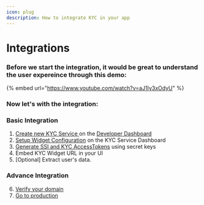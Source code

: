 ```yaml
---
icon: plug
description: How to integrate KYC in your app
---
```


# Integrations

### Before we start the integration, it would be great to understand the user expereince through this demo:&#x20;

{% embed url="https://www.youtube.com/watch?v=aJ1Iy3xOdyU" %}

### Now let's with the integration:

### Basic Integration

1. [Create new KYC Service ](kyc-service.md)on the [Developer Dashboard ](broken-reference)
2. [Setup Widget Configuration](widget-configuration.md) on the KYC Service Dashboard
3. [Generate SSI and KYC AccessTokens](../../hypersign-ssi/api-doc/authentication.md) using secret keys
4. Embed KYC Widget URL in your UI
5. \[Optional] Extract user's data.

### Advance Integration

6. [Verify your domain ](environments/production.md)
7. [Go to production](environments/production.md)
